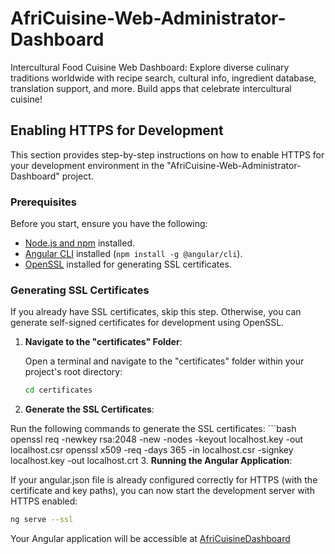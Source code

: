 
# AfriCuisine-Web-Administrator-Dashboard

Intercultural Food Cuisine Web Dashboard: Explore diverse culinary traditions worldwide with recipe search, cultural info, ingredient database, translation support, and more. Build apps that celebrate intercultural cuisine!

## Enabling HTTPS for Development

This section provides step-by-step instructions on how to enable HTTPS for your development environment in the "AfriCuisine-Web-Administrator-Dashboard" project.

### Prerequisites

Before you start, ensure you have the following:

- [Node.js and npm](https://nodejs.org/) installed.
- [Angular CLI](https://angular.io/cli) installed (`npm install -g @angular/cli`).
- [OpenSSL](https://www.openssl.org/) installed for generating SSL certificates.

### Generating SSL Certificates

If you already have SSL certificates, skip this step. Otherwise, you can generate self-signed certificates for development using OpenSSL.

1. **Navigate to the "certificates" Folder**:

   Open a terminal and navigate to the "certificates" folder within your project's root directory:

   ```bash
   cd certificates

2. **Generate the SSL Certificates**:

  Run the following commands to generate the SSL certificates:
    ```bash
    openssl req -newkey rsa:2048 -new -nodes -keyout localhost.key -out localhost.csr
    openssl x509 -req -days 365 -in localhost.csr -signkey localhost.key -out localhost.crt
3. **Running the Angular Application**:

   If your angular.json file is already configured correctly for HTTPS (with the certificate and key paths), you can now start the development server with HTTPS enabled:

   ```bash
   ng serve --ssl
   ```

   Your Angular application will be accessible at [AfriCuisineDashboard](https://localhost:4200/)
